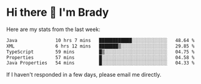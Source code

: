 # Hi there 👋 I'm Brady

Here are my stats from the last week:
<!--START_SECTION:waka-->

```txt
Java              10 hrs 7 mins   ████████████░░░░░░░░░░░░░   48.64 %
XML               6 hrs 12 mins   ███████▒░░░░░░░░░░░░░░░░░   29.85 %
TypeScript        59 mins         █▒░░░░░░░░░░░░░░░░░░░░░░░   04.75 %
Properties        57 mins         █░░░░░░░░░░░░░░░░░░░░░░░░   04.58 %
Java Properties   54 mins         █░░░░░░░░░░░░░░░░░░░░░░░░   04.33 %
```

<!--END_SECTION:waka-->

If I haven't responded in a few days, please email me directly. 
